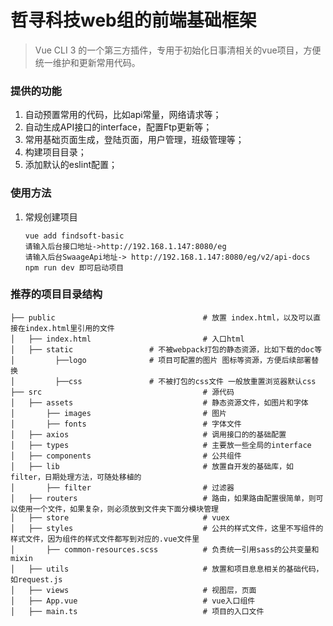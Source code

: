 # 哲寻科技web组的前端基础框架

> Vue CLI 3 的一个第三方插件，专用于初始化日事清相关的vue项目，方便统一维护和更新常用代码。


### 提供的功能
1. 自动预置常用的代码，比如api常量，网络请求等；
2. 自动生成API接口的interface，配置Ftp更新等；
3. 常用基础页面生成，登陆页面，用户管理，班级管理等；
4. 构建项目目录；
5. 添加默认的eslint配置；
### 使用方法
1. 常规创建项目 
	```
	vue add findsoft-basic
	请输入后台接口地址->http://192.168.1.147:8080/eg
	请输入后台SwaageApi地址-> http://192.168.1.147:8080/eg/v2/api-docs
	npm run dev 即可启动项目
	```

### 推荐的项目目录结构

```
├── public                                 # 放置 index.html，以及可以直接在index.html里引用的文件
│   ├── index.html                         # 入口html
│   ├── static				   # 不被webpack打包的静态资源，比如下载的doc等
│         ├──logo			   # 项目可配置的图片 图标等资源，方便后续部署替换
│         ├──css			   # 不被打包的css文件 一般放重置浏览器默认css
├── src                                    # 源代码
│   ├── assets                             # 静态资源文件，如图片和字体
│       ├── images                         # 图片
│       ├── fonts                          # 字体文件
│   ├── axios                         	   # 调用接口的的基础配置
│   ├── types                         	   # 主要放一些全局的interface
│   ├── components                         # 公共组件
│   ├── lib                                # 放置自开发的基础库，如filter，日期处理方法，可随处移植的
│       ├── filter                         # 过滤器
│   ├── routers                            # 路由，如果路由配置很简单，则可以使用一个文件，如果复杂，则必须放到文件夹下面分模块管理
│   ├── store                              # vuex
│   ├── styles                             # 公共的样式文件，这里不写组件的样式文件，因为组件的样式文件都写到对应的.vue文件里
│       ├── common-resources.scss          # 负责统一引用sass的公共变量和mixin
│   ├── utils                              # 放置和项目息息相关的基础代码，如request.js
│   ├── views                              # 视图层，页面
│   ├── App.vue                            # vue入口组件
│   ├── main.ts                            # 项目的入口文件
```